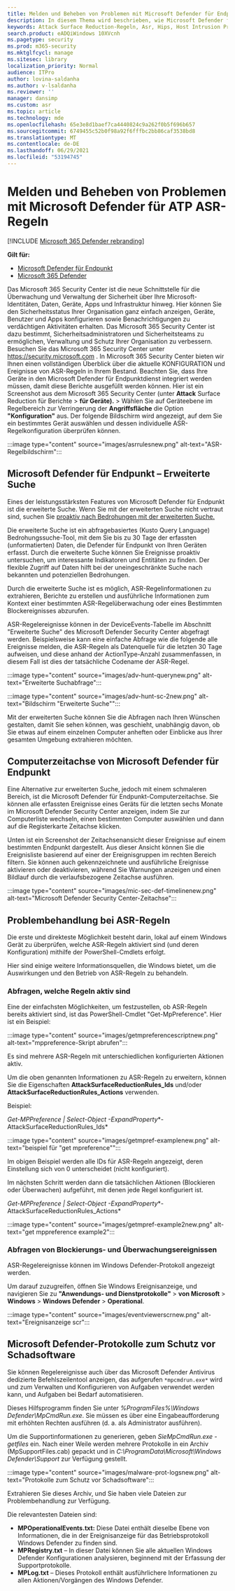 ```yaml
---
title: Melden und Beheben von Problemen mit Microsoft Defender für Endpunkt-ASR-Regeln
description: In diesem Thema wird beschrieben, wie Microsoft Defender für Endpunkt-ASR-Regeln gemeldet und Problembehandlung ausgeführt wird.
keywords: Attack Surface Reduction-Regeln, Asr, Hips, Host Intrusion Prevention System, Schutzregeln, Anti-Exploit, Antiexploit, Exploit, Infektionsverhinderung, Microsoft Defender für Endpunkt
search.product: eADQiWindows 10XVcnh
ms.pagetype: security
ms.prod: m365-security
ms.mktglfcycl: manage
ms.sitesec: library
localization_priority: Normal
audience: ITPro
author: lovina-saldanha
ms.author: v-lsaldanha
ms.reviewer: ''
manager: dansimp
ms.custom: asr
ms.topic: article
ms.technology: mde
ms.openlocfilehash: 65e3e8d1baef7ca4440824c9a262f0b5f696b657
ms.sourcegitcommit: 6749455c52b0f98a92f6fffbc2bb86caf3538bd8
ms.translationtype: MT
ms.contentlocale: de-DE
ms.lasthandoff: 06/29/2021
ms.locfileid: "53194745"
---
```

# <a name="report-and-troubleshoot-microsoft-defender-for-atp-asr-rules"></a>Melden und Beheben von Problemen mit Microsoft Defender für ATP ASR-Regeln

[!INCLUDE [Microsoft 365 Defender rebranding](../../includes/microsoft-defender.md)]

**Gilt für:**

- [Microsoft Defender für Endpunkt](https://go.microsoft.com/fwlink/?linkid=2154037)
- [Microsoft 365 Defender](https://go.microsoft.com/fwlink/?linkid=2118804)

Das Microsoft 365 Security Center ist die neue Schnittstelle für die Überwachung und Verwaltung der Sicherheit über Ihre Microsoft-Identitäten, Daten, Geräte, Apps und Infrastruktur hinweg. Hier können Sie den Sicherheitsstatus Ihrer Organisation ganz einfach anzeigen, Geräte, Benutzer und Apps konfigurieren sowie Benachrichtigungen zu verdächtigen Aktivitäten erhalten. Das Microsoft 365 Security Center ist dazu bestimmt, Sicherheitsadministratoren und Sicherheitsteams zu ermöglichen, Verwaltung und Schutz Ihrer Organisation zu verbessern. Besuchen Sie das Microsoft 365 Security Center unter https://security.microsoft.com .
In Microsoft 365 Security Center bieten wir Ihnen einen vollständigen Überblick über die aktuelle KONFIGURATION und Ereignisse von ASR-Regeln in Ihrem Bestand. Beachten Sie, dass Ihre Geräte in den Microsoft Defender für Endpunktdienst integriert werden müssen, damit diese Berichte ausgefüllt werden können.
Hier ist ein Screenshot aus dem Microsoft 365 Security Center (unter **Attack** Surface Reduction für Berichte  >  **für Geräte).**  >   Wählen Sie auf Geräteebene im Regelbereich zur Verringerung der **Angriffsfläche** die Option **"Konfiguration"** aus. Der folgende Bildschirm wird angezeigt, auf dem Sie ein bestimmtes Gerät auswählen und dessen individuelle ASR-Regelkonfiguration überprüfen können.

:::image type="content" source="images/asrrulesnew.png" alt-text="ASR-Regelbildschirm":::

## <a name="microsoft-defender-for-endpoint--advanced-hunting"></a>Microsoft Defender für Endpunkt – Erweiterte Suche

Eines der leistungsstärksten Features von Microsoft Defender für Endpunkt ist die erweiterte Suche. Wenn Sie mit der erweiterten Suche nicht vertraut sind, suchen Sie [proaktiv nach Bedrohungen mit der erweiterten Suche.](advanced-hunting-overview.md)

Die erweiterte Suche ist ein abfragebasiertes (Kusto Query Language) Bedrohungssuche-Tool, mit dem Sie bis zu 30 Tage der erfassten (unformatierten) Daten, die Defender für Endpunkt von Ihren Geräten erfasst. Durch die erweiterte Suche können Sie Ereignisse proaktiv untersuchen, um interessante Indikatoren und Entitäten zu finden. Der flexible Zugriff auf Daten hilft bei der uneingeschränkte Suche nach bekannten und potenziellen Bedrohungen.

Durch die erweiterte Suche ist es möglich, ASR-Regelinformationen zu extrahieren, Berichte zu erstellen und ausführliche Informationen zum Kontext einer bestimmten ASR-Regelüberwachung oder eines Bestimmten Blockereignisses abzurufen.

ASR-Regelereignisse können in der DeviceEvents-Tabelle im Abschnitt "Erweiterte Suche" des Microsoft Defender Security Center abgefragt werden. Beispielsweise kann eine einfache Abfrage wie die folgende alle Ereignisse melden, die ASR-Regeln als Datenquelle für die letzten 30 Tage aufweisen, und diese anhand der ActionType-Anzahl zusammenfassen, in diesem Fall ist dies der tatsächliche Codename der ASR-Regel.

:::image type="content" source="images/adv-hunt-querynew.png" alt-text="Erweiterte Suchabfrage":::

:::image type="content" source="images/adv-hunt-sc-2new.png" alt-text="Bildschirm &quot;Erweiterte Suche&quot;":::

Mit der erweiterten Suche können Sie die Abfragen nach Ihren Wünschen gestalten, damit Sie sehen können, was geschieht, unabhängig davon, ob Sie etwas auf einem einzelnen Computer anheften oder Einblicke aus Ihrer gesamten Umgebung extrahieren möchten.

## <a name="microsoft-defender-for-endpoint-machine-timeline"></a>Computerzeitachse von Microsoft Defender für Endpunkt

Eine Alternative zur erweiterten Suche, jedoch mit einem schmaleren Bereich, ist die Microsoft Defender für Endpunkt-Computerzeitachse. Sie können alle erfassten Ereignisse eines Geräts für die letzten sechs Monate im Microsoft Defender Security Center anzeigen, indem Sie zur Computerliste wechseln, einen bestimmten Computer auswählen und dann auf die Registerkarte Zeitachse klicken.

Unten ist ein Screenshot der Zeitachsenansicht dieser Ereignisse auf einem bestimmten Endpunkt dargestellt.  Aus dieser Ansicht können Sie die Ereignisliste basierend auf einer der Ereignisgruppen im rechten Bereich filtern. Sie können auch gekennzeichnete und ausführliche Ereignisse aktivieren oder deaktivieren, während Sie Warnungen anzeigen und einen Bildlauf durch die verlaufsbezogene Zeitachse ausführen.

:::image type="content" source="images/mic-sec-def-timelinenew.png" alt-text="Microsoft Defender Security Center-Zeitachse":::

## <a name="how-to-troubleshoot-asr-rules"></a>Problembehandlung bei ASR-Regeln

Die erste und direkteste Möglichkeit besteht darin, lokal auf einem Windows Gerät zu überprüfen, welche ASR-Regeln aktiviert sind (und deren Konfiguration) mithilfe der PowerShell-Cmdlets erfolgt.

Hier sind einige weitere Informationsquellen, die Windows bietet, um die Auswirkungen und den Betrieb von ASR-Regeln zu behandeln.

### <a name="querying-which-rules-are-active"></a>Abfragen, welche Regeln aktiv sind
Eine der einfachsten Möglichkeiten, um festzustellen, ob ASR-Regeln bereits aktiviert sind, ist das PowerShell-Cmdlet "Get-MpPreference".
Hier ist ein Beispiel:

:::image type="content" source="images/getmpreferencescriptnew.png" alt-text="mppreference-Skript abrufen":::

Es sind mehrere ASR-Regeln mit unterschiedlichen konfigurierten Aktionen aktiv.

Um die oben genannten Informationen zu ASR-Regeln zu erweitern, können Sie die Eigenschaften **AttackSurfaceReductionRules_Ids** und/oder **AttackSurfaceReductionRules_Actions** verwenden.

Beispiel:

*Get-MPPreference | Select-Object -ExpandProperty**-AttackSurfaceReductionRules_Ids*

:::image type="content" source="images/getmpref-examplenew.png" alt-text="beispiel für &quot;get mpreference&quot;":::

Im obigen Beispiel werden alle IDs für ASR-Regeln angezeigt, deren Einstellung sich von 0 unterscheidet (nicht konfiguriert).

Im nächsten Schritt werden dann die tatsächlichen Aktionen (Blockieren oder Überwachen) aufgeführt, mit denen jede Regel konfiguriert ist. 

*Get-MPPreference | Select-Object -ExpandProperty**-AttackSurfaceReductionRules_Actions*

:::image type="content" source="images/getmpref-example2new.png" alt-text="get mppreference example2":::

### <a name="querying-blocking-and-auditing-events"></a>Abfragen von Blockierungs- und Überwachungsereignissen
ASR-Regelereignisse können im Windows Defender-Protokoll angezeigt werden.

Um darauf zuzugreifen, öffnen Sie Windows Ereignisanzeige, und navigieren Sie zu **"Anwendungs- und Dienstprotokolle"**  >  **von Microsoft**  >  **Windows**  >  **Windows Defender**  >  **Operational**.

:::image type="content" source="images/eventviewerscrnew.png" alt-text="Ereignisanzeige scr":::

## <a name="microsoft-defender-malware-protection-logs"></a>Microsoft Defender-Protokolle zum Schutz vor Schadsoftware
Sie können Regelereignisse auch über das Microsoft Defender Antivirus dedizierte Befehlszeilentool anzeigen, das aufgerufen `*mpcmdrun.exe*` wird und zum Verwalten und Konfigurieren von Aufgaben verwendet werden kann, und Aufgaben bei Bedarf automatisieren.

Dieses Hilfsprogramm finden Sie unter *%ProgramFiles%\Windows Defender\MpCmdRun.exe*. Sie müssen es über eine Eingabeaufforderung mit erhöhten Rechten ausführen (d. a. als Administrator ausführen).

Um die Supportinformationen zu generieren, geben *SieMpCmdRun.exe -getfiles* ein. Nach einer Weile werden mehrere Protokolle in ein Archiv (MpSupportFiles.cab) gepackt und in *C:\ProgramData\Microsoft\Windows Defender\Support* zur Verfügung gestellt.

:::image type="content" source="images/malware-prot-logsnew.png" alt-text="Protokolle zum Schutz vor Schadsoftware":::

Extrahieren Sie dieses Archiv, und Sie haben viele Dateien zur Problembehandlung zur Verfügung.

Die relevantesten Dateien sind:

- **MPOperationalEvents.txt:** Diese Datei enthält dieselbe Ebene von Informationen, die in der Ereignisanzeige für das Betriebsprotokoll Windows Defender zu finden sind.
- **MPRegistry.txt** – In dieser Datei können Sie alle aktuellen Windows Defender Konfigurationen analysieren, beginnend mit der Erfassung der Supportprotokolle.
- **MPLog.txt** – Dieses Protokoll enthält ausführlichere Informationen zu allen Aktionen/Vorgängen des Windows Defender.

